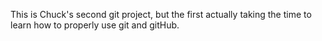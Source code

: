 This is Chuck's second git project, but the first actually taking the time to learn how to properly use git and gitHub.